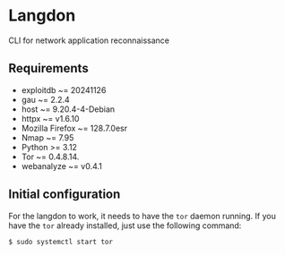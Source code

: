 # Langdon

CLI for network application reconnaissance

## Requirements

- exploitdb ~= 20241126
- gau ~= 2.2.4
- host ~= 9.20.4-4-Debian
- httpx ~= v1.6.10
- Mozilla Firefox ~= 128.7.0esr
- Nmap ~= 7.95
- Python >= 3.12
- Tor ~= 0.4.8.14.
- webanalyze ~= v0.4.1

## Initial configuration

For the langdon to work, it needs to have the `tor` daemon running. If you have the `tor` already installed, just use the following command:
```bash
$ sudo systemctl start tor
```
